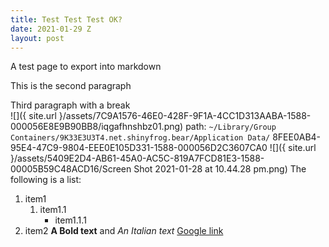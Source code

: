 ```yaml
---
title: Test Test Test OK?
date: 2021-01-29 Z
layout: post
---
```

A test page to export into markdown

This is the second paragraph

Third paragraph with a break	
![]({ site.url }/assets/7C9A1576-46E0-428F-9F1A-4CC1D313AABA-1588-000056E8E9B90BB8/iqgafhnshbz01.png)
path: `~/Library/Group Containers/9K33E3U3T4.net.shinyfrog.bear/Application Data/`
8FEE0AB4-95E4-47C9-9804-EEE0E105D331-1588-000056D2C3607CA0
![]({ site.url }/assets/5409E2D4-AB61-45A0-AC5C-819A7FCD81E3-1588-00005B59C48ACD16/Screen Shot 2021-01-28 at 10.44.28 pm.png)
The following is a list:
1. item1
	1. item1.1
		- item1.1.1
2. item2
**A Bold text** and *An Italian text*
[Google link](google.com)


